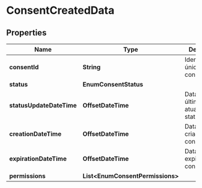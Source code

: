 

# ConsentCreatedData


## Properties

| Name | Type | Description | Notes |
|------------ | ------------- | ------------- | -------------|
|**consentId** | **String** | Identificador único do consentimento |  |
|**status** | **EnumConsentStatus** |  |  |
|**statusUpdateDateTime** | **OffsetDateTime** | Data e hora da última atualização do status |  |
|**creationDateTime** | **OffsetDateTime** | Data e hora de criação do consentimento |  |
|**expirationDateTime** | **OffsetDateTime** | Data e hora de expiração do consentimento |  |
|**permissions** | **List&lt;EnumConsentPermissions&gt;** |  |  |



